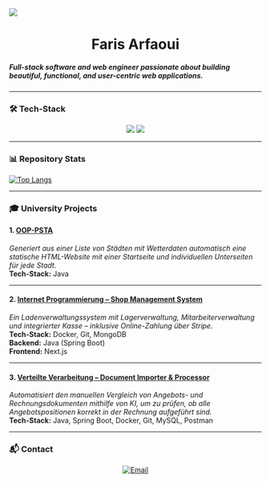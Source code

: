 <img src="https://sdmntprnortheu.oaiusercontent.com/files/00000000-6968-61f4-bde3-da1829fb2b83/raw?se=2025-08-14T07%3A40%3A12Z&sp=r&sv=2024-08-04&sr=b&scid=22f620fd-e346-5559-b511-a623db471e61&skoid=0a4a0f0c-99ac-4752-9d87-cfac036fa93f&sktid=a48cca56-e6da-484e-a814-9c849652bcb3&skt=2025-08-14T05%3A19%3A54Z&ske=2025-08-15T05%3A19%3A54Z&sks=b&skv=2024-08-04&sig=WCQ63X2phX9%2B0Zbhrop3%2BLC3hBmH9mdI3DbUpv031%2B4%3D" />
<h1 align="center">Faris Arfaoui</h1>

##### Full-stack software and web engineer passionate about building beautiful, functional, and user-centric web applications.

---

### 🛠 Tech-Stack

<p align="center">
  <img src="https://skillicons.dev/icons?i=java,spring,ts,nodejs,react,nextjs,mongodb,docker,git" />
  <img src="https://skillicons.dev/icons?i=html,css,sass,tailwind,js,redux,postman" />
</p>

---

### 📊 Repository Stats

[![Top Langs](https://github-readme-stats.vercel.app/api/top-langs/?username=farisarf&theme=radical)](https://github.com/farisarf/github-readme-stats)

---

### 🎓 University Projects

#### 1. [OOP-PSTA](https://github.com/farisarf/oop-psta)
*Generiert aus einer Liste von Städten mit Wetterdaten automatisch eine statische HTML-Website mit einer Startseite und individuellen Unterseiten für jede Stadt.*  
**Tech-Stack:** Java

---

#### 2. [Internet Programmierung – Shop Management System](https://github.com/farisarf/ip-sose25)
*Ein Ladenverwaltungssystem mit Lagerverwaltung, Mitarbeiterverwaltung und integrierter Kasse – inklusive Online-Zahlung über Stripe.*  
**Tech-Stack:** Docker, Git, MongoDB  
**Backend:** Java (Spring Boot)  
**Frontend:** Next.js

---

#### 3. [Verteilte Verarbeitung – Document Importer & Processor](https://github.com/farisarf/vv-inf-sose25)
*Automatisiert den manuellen Vergleich von Angebots- und Rechnungsdokumenten mithilfe von KI, um zu prüfen, ob alle Angebotspositionen korrekt in der Rechnung aufgeführt sind.*  
**Tech-Stack:** Java, Spring Boot, Docker, Git, MySQL, Postman

---

### 📬 Contact

<p align="center">
  <a href="mailto:faris.arfaoui2002@gmail.com">
    <img src="https://img.shields.io/badge/Email-deine.email%40example.com-blue?style=for-the-badge&logo=gmail" alt="Email">
  </a>
</p>

